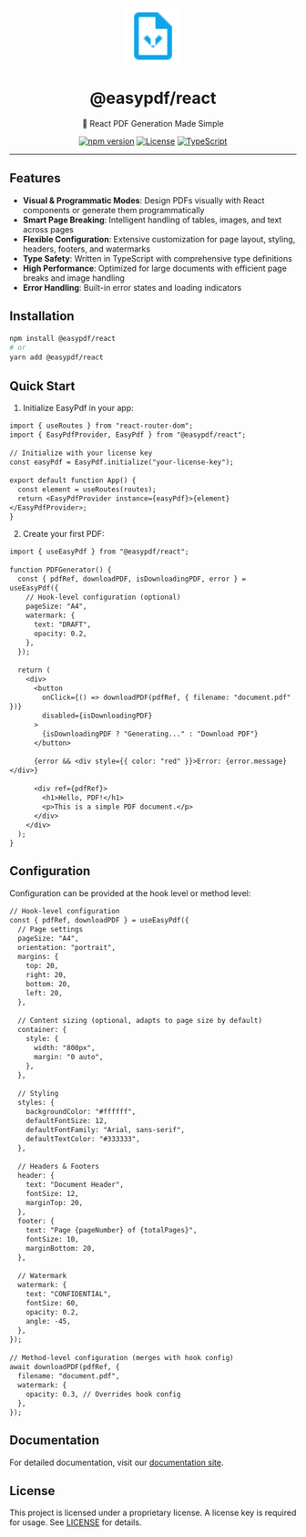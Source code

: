 <div align="center">
  <img src="logo.svg" width="100" height="100" alt="EasyPdf Logo" />
  
  # @easypdf/react
  
  📄 React PDF Generation Made Simple
  
  [![npm version](https://badge.fury.io/js/%40easypdf%2Freact.svg)](https://www.npmjs.com/package/@easypdf/react)
  [![License](https://img.shields.io/badge/license-Proprietary-blue.svg)](./LICENSE)
  [![TypeScript](https://img.shields.io/badge/TypeScript-Ready-blue.svg)](https://www.typescriptlang.org/)
  
</div>

---

## Features

- **Visual & Programmatic Modes**: Design PDFs visually with React components or generate them programmatically
- **Smart Page Breaking**: Intelligent handling of tables, images, and text across pages
- **Flexible Configuration**: Extensive customization for page layout, styling, headers, footers, and watermarks
- **Type Safety**: Written in TypeScript with comprehensive type definitions
- **High Performance**: Optimized for large documents with efficient page breaks and image handling
- **Error Handling**: Built-in error states and loading indicators

## Installation

```bash
npm install @easypdf/react
# or
yarn add @easypdf/react
```

## Quick Start

1. Initialize EasyPdf in your app:

```tsx
import { useRoutes } from "react-router-dom";
import { EasyPdfProvider, EasyPdf } from "@easypdf/react";

// Initialize with your license key
const easyPdf = EasyPdf.initialize("your-license-key");

export default function App() {
  const element = useRoutes(routes);
  return <EasyPdfProvider instance={easyPdf}>{element}</EasyPdfProvider>;
}
```

2. Create your first PDF:

```tsx
import { useEasyPdf } from "@easypdf/react";

function PDFGenerator() {
  const { pdfRef, downloadPDF, isDownloadingPDF, error } = useEasyPdf({
    // Hook-level configuration (optional)
    pageSize: "A4",
    watermark: {
      text: "DRAFT",
      opacity: 0.2,
    },
  });

  return (
    <div>
      <button
        onClick={() => downloadPDF(pdfRef, { filename: "document.pdf" })}
        disabled={isDownloadingPDF}
      >
        {isDownloadingPDF ? "Generating..." : "Download PDF"}
      </button>

      {error && <div style={{ color: "red" }}>Error: {error.message}</div>}

      <div ref={pdfRef}>
        <h1>Hello, PDF!</h1>
        <p>This is a simple PDF document.</p>
      </div>
    </div>
  );
}
```

## Configuration

Configuration can be provided at the hook level or method level:

```tsx
// Hook-level configuration
const { pdfRef, downloadPDF } = useEasyPdf({
  // Page settings
  pageSize: "A4",
  orientation: "portrait",
  margins: {
    top: 20,
    right: 20,
    bottom: 20,
    left: 20,
  },

  // Content sizing (optional, adapts to page size by default)
  container: {
    style: {
      width: "800px",
      margin: "0 auto",
    },
  },

  // Styling
  styles: {
    backgroundColor: "#ffffff",
    defaultFontSize: 12,
    defaultFontFamily: "Arial, sans-serif",
    defaultTextColor: "#333333",
  },

  // Headers & Footers
  header: {
    text: "Document Header",
    fontSize: 12,
    marginTop: 20,
  },
  footer: {
    text: "Page {pageNumber} of {totalPages}",
    fontSize: 10,
    marginBottom: 20,
  },

  // Watermark
  watermark: {
    text: "CONFIDENTIAL",
    fontSize: 60,
    opacity: 0.2,
    angle: -45,
  },
});

// Method-level configuration (merges with hook config)
await downloadPDF(pdfRef, {
  filename: "document.pdf",
  watermark: {
    opacity: 0.3, // Overrides hook config
  },
});
```

## Documentation

For detailed documentation, visit our [documentation site](https://easypdf.dev).

## License

This project is licensed under a proprietary license. A license key is required for usage. See [LICENSE](./LICENSE) for details.
